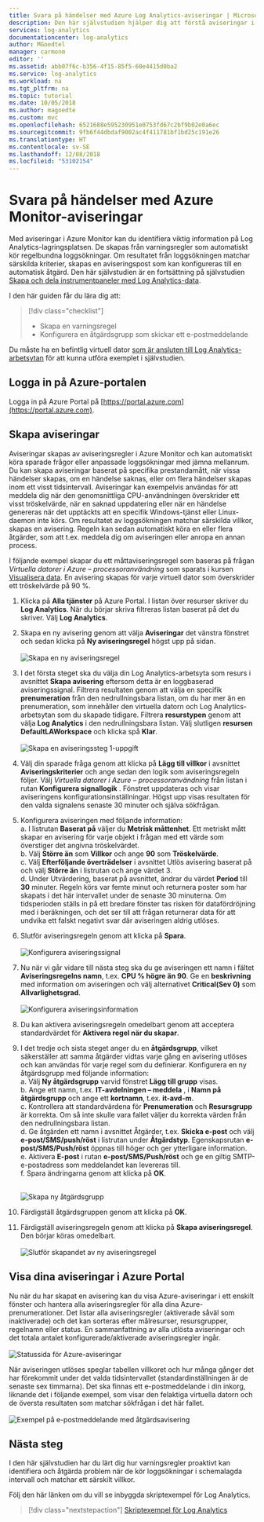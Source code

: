 ```yaml
---
title: Svara på händelser med Azure Log Analytics-aviseringar | Microsoft Docs
description: Den här självstudien hjälper dig att förstå aviseringar i Log Analytics som visar viktig information på din arbetsyta. Du kan få tidiga meddelanden om problem eller anropa åtgärder om du vill försöka åtgärda dem.
services: log-analytics
documentationcenter: log-analytics
author: MGoedtel
manager: carmonm
editor: ''
ms.assetid: abb07f6c-b356-4f15-85f5-60e4415d0ba2
ms.service: log-analytics
ms.workload: na
ms.tgt_pltfrm: na
ms.topic: tutorial
ms.date: 10/05/2018
ms.author: magoedte
ms.custom: mvc
ms.openlocfilehash: 6521688e595230951e0753fd67c2bf9b02e0a6ec
ms.sourcegitcommit: 9fb6f44dbdaf9002ac4f411781bf1bd25c191e26
ms.translationtype: HT
ms.contentlocale: sv-SE
ms.lasthandoff: 12/08/2018
ms.locfileid: "53102154"
---
```

# <a name="respond-to-events-with-azure-monitor-alerts"></a>Svara på händelser med Azure Monitor-aviseringar
Med aviseringar i Azure Monitor kan du identifiera viktig information på Log Analytics-lagringsplatsen. De skapas från varningsregler som automatiskt kör regelbundna loggsökningar. Om resultatet från loggsökningen matchar särskilda kriterier, skapas en aviseringspost som kan konfigureras till en automatisk åtgärd.  Den här självstudien är en fortsättning på självstudien [Skapa och dela instrumentpaneler med Log Analytics-data](tutorial-logs-dashboards.md).   

I den här guiden får du lära dig att:

> [!div class="checklist"]
> * Skapa en varningsregel
> * Konfigurera en åtgärdsgrupp som skickar ett e-postmeddelande

Du måste ha en befintlig virtuell dator [som är ansluten till Log Analytics-arbetsytan](../../azure-monitor/learn/quick-collect-azurevm.md) för att kunna utföra exemplet i självstudien.  

## <a name="sign-in-to-azure-portal"></a>Logga in på Azure-portalen
Logga in på Azure Portal på [https://portal.azure.com](https://portal.azure.com). 

## <a name="create-alerts"></a>Skapa aviseringar
Aviseringar skapas av aviseringsregler i Azure Monitor och kan automatiskt köra sparade frågor eller anpassade loggsökningar med jämna mellanrum.  Du kan skapa aviseringar baserat på specifika prestandamått, när vissa händelser skapas, om en händelse saknas, eller om flera händelser skapas inom ett visst tidsintervall.  Aviseringar kan exempelvis användas för att meddela dig när den genomsnittliga CPU-användningen överskrider ett visst tröskelvärde, när en saknad uppdatering eller när en händelse genereras när det upptäckts att en specifik Windows-tjänst eller Linux-daemon inte körs.  Om resultatet av loggsökningen matchar särskilda villkor, skapas en avisering. Regeln kan sedan automatiskt köra en eller flera åtgärder, som att t.ex. meddela dig om aviseringen eller anropa en annan process. 

I följande exempel skapar du ett måttaviseringsregel som baseras på frågan *Virtuella datorer i Azure – processoranvändning* som sparats i kursen [Visualisera data](tutorial-logs-dashboards.md).  En avisering skapas för varje virtuell dator som överskrider ett tröskelvärde på 90 %.  

1. Klicka på **Alla tjänster** på Azure Portal. I listan över resurser skriver du **Log Analytics**. När du börjar skriva filtreras listan baserat på det du skriver. Välj **Log Analytics**.
2. Skapa en ny avisering genom att välja **Aviseringar** det vänstra fönstret och sedan klicka på **Ny aviseringsregel** högst upp på sidan.<br><br> ![Skapa en ny aviseringsregel](./media/tutorial-response/alert-rule-02.png)<br>
3. I det första steget ska du välja din Log Analytics-arbetsyta som resurs i avsnittet **Skapa avisering** eftersom detta är en loggbaserad aviseringssignal.  Filtrera resultaten genom att välja en specifik **prenumeration** från den nedrullningsbara listan, om du har mer än en prenumeration, som innehåller den virtuella datorn och Log Analytics-arbetsytan som du skapade tidigare.  Filtrera **resurstypen** genom att välja **Log Analytics** i den nedrullningsbara listan.  Välj slutligen **resursen** **DefaultLAWorkspace** och klicka spå **Klar**.<br><br> ![Skapa en aviseringssteg 1-uppgift](./media/tutorial-response/alert-rule-03.png)<br>
4. Välj din sparade fråga genom att klicka på **Lägg till villkor** i avsnittet **Aviseringskriterier** och ange sedan den logik som aviseringsregeln följer.  Välj *Virtuella datorer i Azure – processoranvändning* från listan i rutan **Konfigurera signallogik** .  Fönstret uppdateras och visar aviseringens konfigurationsinställningar.  Högst upp visas resultaten för den valda signalens senaste 30 minuter och själva sökfrågan.  
5. Konfigurera aviseringen med följande information:  
   a. I listrutan **Baserat på** väljer du **Metrisk måttenhet**.  Ett metriskt mått skapar en avisering för varje objekt i frågan med ett värde som överstiger det angivna tröskelvärdet.  
   b. Välj **Större än** som **Villkor** och ange **90** som **Tröskelvärde**.  
   c. Välj **Efterföljande överträdelser** i avsnittet Utlös avisering baserat på och välj **Större än** i listrutan och ange värdet 3.  
   d. Under Utvärdering, baserat på avsnittet, ändrar du värdet **Period** till **30** minuter. Regeln körs var femte minut och returnera poster som har skapats i det här intervallet under de senaste 30 minuterna.  Om tidsperioden ställs in på ett bredare fönster tas risken för datafördröjning med i beräkningen, och det ser till att frågan returnerar data för att undvika ett falskt negativt svar där aviseringen aldrig utlöses.  
6. Slutför aviseringsregeln genom att klicka på **Spara**.<br><br> ![Konfigurera aviseringssignal](./media/tutorial-response/alert-signal-logic-02.png)<br> 
7. Nu när vi går vidare till nästa steg ska du ge aviseringen ett namn i fältet **Aviseringsregelns namn**, t.ex. **CPU % högre än 90**.  Ge en **beskrivning** med information om aviseringen och välj alternativet **Critical(Sev 0)** som **Allvarlighetsgrad**.<br><br> ![Konfigurera aviseringsinformation](./media/tutorial-response/alert-signal-logic-04.png)<br>
8. Du kan aktivera aviseringsregeln omedelbart genom att acceptera standardvärdet för **Aktivera regel när du skapar**.
9. I det tredje och sista steget anger du en **åtgärdsgrupp**, vilket säkerställer att samma åtgärder vidtas varje gång en avisering utlöses och kan användas för varje regel som du definierar.  Konfigurera en ny åtgärdsgrupp med följande information:  
   a. Välj **Ny åtgärdsgrupp** varvid fönstret **Lägg till grupp** visas.  
   b. Ange ett namn, t.ex. **IT-avdelningen – meddela** , i **Namn på åtgärdsgrupp** och ange ett **kortnamn**, t.ex. **it-avd-m**.  
   c. Kontrollera att standardvärdena för **Prenumeration** och **Resursgrupp** är korrekta. Om så inte skulle vara fallet väljer du korrekta värden från den nedrullningsbara listan.   
   d. Ge åtgärden ett namn i avsnittet Åtgärder, t.ex. **Skicka e-post** och välj **e-post/SMS/push/röst** i listrutan under **Åtgärdstyp**. Egenskapsrutan **e-post/SMS/Push/röst** öppnas till höger och ger ytterligare information.  
   e. Aktivera **E-post** i rutan **e-post/SMS/Push/röst** och ge en giltig SMTP-e-postadress som meddelandet kan levereras till.  
   f. Spara ändringarna genom att klicka på **OK**.<br><br> 

    ![Skapa ny åtgärdsgrupp](./media/tutorial-response/action-group-properties-01.png)

10. Färdigställ åtgärdsgruppen genom att klicka på **OK**. 
11. Färdigställ aviseringsregeln genom att klicka på **Skapa aviseringsregel**. Den börjar köras omedelbart.<br><br> ![Slutför skapandet av ny aviseringsregel](./media/tutorial-response/alert-rule-01.png)<br> 

## <a name="view-your-alerts-in-azure-portal"></a>Visa dina aviseringar i Azure Portal
Nu när du har skapat en avisering kan du visa Azure-aviseringar i ett enskilt fönster och hantera alla aviseringsregler för alla dina Azure-prenumerationer. Det listar alla aviseringsregler (aktiverade såväl som inaktiverade) och det kan sorteras efter målresurser, resursgrupper, regelnamn eller status. En sammanfattning av alla utlösta aviseringar och det totala antalet konfigurerade/aktiverade aviseringsregler ingår.<br><br> ![Statussida för Azure-aviseringar](./media/tutorial-response/azure-alerts-02.png)  

När aviseringen utlöses speglar tabellen villkoret och hur många gånger det har förekommit under det valda tidsintervallet (standardinställningen är de senaste sex timmarna).  Det ska finnas ett e-postmeddelande i din inkorg, liknande det i följande exempel, som visar den felaktiga virtuella datorn och de översta resultaten som matchar sökfrågan i det här fallet.<br><br> ![Exempel på e-postmeddelande med åtgärdsavisering](./media/tutorial-response/azure-alert-email-notification-01.png)

## <a name="next-steps"></a>Nästa steg
I den här självstudien har du lärt dig hur varningsregler proaktivt kan identifiera och åtgärda problem när de kör loggsökningar i schemalagda intervall och matchar ett särskilt villkor.

Följ den här länken om du vill se inbyggda skriptexempel för Log Analytics.  

> [!div class="nextstepaction"]
> [Skriptexempel för Log Analytics](../../azure-monitor/platform/powershell-samples.md)
